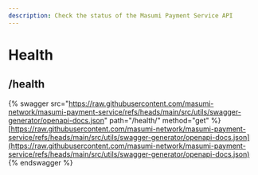 ```yaml
---
description: Check the status of the Masumi Payment Service API
---
```


# Health

## /health

{% swagger src="https://raw.githubusercontent.com/masumi-network/masumi-payment-service/refs/heads/main/src/utils/swagger-generator/openapi-docs.json" path="/health/" method="get" %}
[https://raw.githubusercontent.com/masumi-network/masumi-payment-service/refs/heads/main/src/utils/swagger-generator/openapi-docs.json](https://raw.githubusercontent.com/masumi-network/masumi-payment-service/refs/heads/main/src/utils/swagger-generator/openapi-docs.json)
{% endswagger %}
